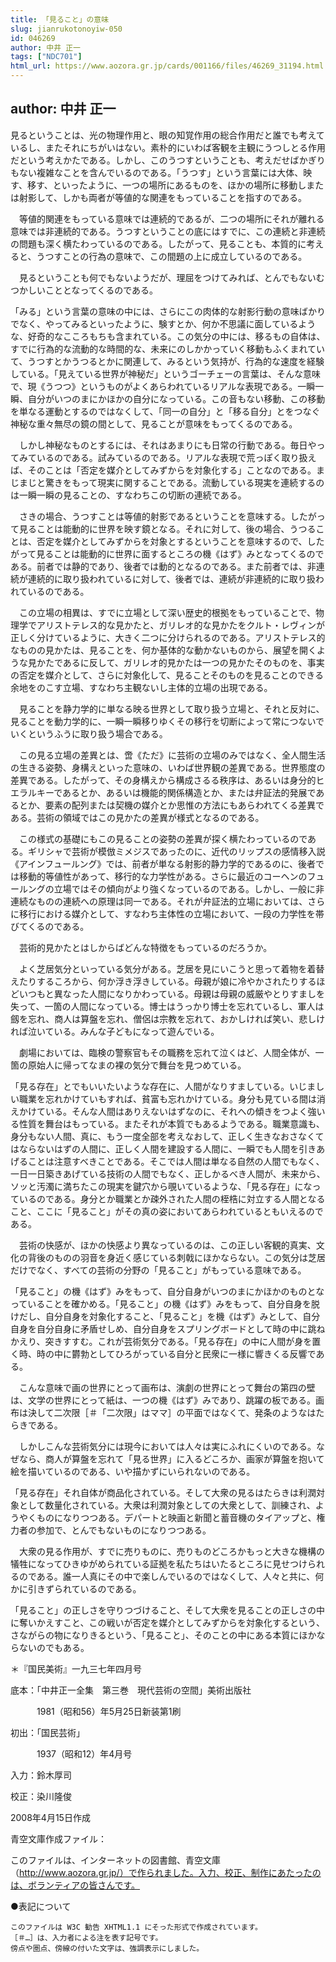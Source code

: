 ```yaml
---
title: 「見ること」の意味
slug: jianrukotonoyiw-050
id: 046269
author: 中井 正一
tags: ["NDC701"]
html_url: https://www.aozora.gr.jp/cards/001166/files/46269_31194.html
---
```


## author: 中井 正一

見るということは、光の物理作用と、眼の知覚作用の総合作用だと誰でも考えているし、またそれにちがいはない。素朴的にいわば客観を主観にうつしとる作用だという考えかたである。しかし、このうつすということも、考えだせばかぎりもない複雑なことを含んでいるのである。「うつす」という言葉には大体、映す、移す、といったように、一つの場所にあるものを、ほかの場所に移動しまたは射影して、しかも両者が等値的な関連をもっていることを指すのである。

　等値的関連をもっている意味では連続的であるが、二つの場所にそれが離れる意味では非連続的である。うつすということの底にはすでに、この連続と非連続の問題も深く横たわっているのである。したがって、見ることも、本質的に考えると、うつすことの行為の意味で、この間題の上に成立しているのである。

　見るということも何でもないようだが、理屈をつけてみれば、とんでもないむつかしいこととなってくるのである。

「みる」という言葉の意味の中には、さらにこの肉体的な射影行動の意味ばかりでなく、やってみるといったように、験すとか、何か不思議に面しているような、好奇的なこころもちも含まれている。この気分の中には、移るもの自体は、すでに行為的な流動的な時間的な、未来にのしかかっていく移動もふくまれていて、うつすとかうつるとかに関連して、みるという気持が、行為的な速度を経験している。「見えている世界が神秘だ」というゴーチェーの言葉は、そんな意味で、現《うつつ》というものがよくあらわれているリアルな表現である。一瞬一瞬、自分がいつのまにかほかの自分になっている。この音もない移動、この移動を単なる運動とするのではなくして、「同一の自分」と「移る自分」とをつなぐ神秘な重々無尽の鏡の間として、見ることが意味をもってくるのである。

　しかし神秘なものとするには、それはあまりにも日常の行動である。毎日やってみているのである。試みているのである。リアルな表現で荒っぽく取り扱えば、そのことは「否定を媒介としてみずからを対象化する」ことなのである。まじまじと驚きをもって現実に関することである。流動している現実を連続するのは一瞬一瞬の見ることの、すなわちこの切断の連続である。



　さきの場合、うつすことは等値的射影であるということを意味する。したがって見ることは能動的に世界を映す鏡となる。それに対して、後の場合、うつることは、否定を媒介としてみずからを対象とするということを意味するので、したがって見ることは能動的に世界に面するところの機《はず》みとなってくるのである。前者では静的であり、後者では動的となるのである。また前者では、非連続が連続的に取り扱われているに対して、後者では、連続が非連続的に取り扱われているのである。

　この立場の相異は、すでに立場として深い歴史的根拠をもっていることで、物理学でアリストテレス的な見かたと、ガリレオ的な見かたをクルト・レヴィンが正しく分けているように、大きく二つに分けられるのである。アリストテレス的なものの見かたは、見ることを、何か基体的な動かないものから、展望を開くような見かたであるに反して、ガリレオ的見かたは一つの見かたそのものを、事実の否定を媒介として、さらに対象化して、見ることそのものを見ることのできる余地をのこす立場、すなわち主観ないし主体的立場の出現である。

　見ることを静力学的に単なる映る世界として取り扱う立場と、それと反対に、見ることを動力学的に、一瞬一瞬移りゆくその移行を切断によって常につないでいくというふうに取り扱う場合である。

　この見る立場の差異とは、啻《ただ》に芸術の立場のみではなく、全人間生活の生きる姿勢、身構えといった意味の、いわば世界観の差異である。世界態度の差異である。したがって、その身構えから構成さるる秩序は、あるいは身分的ヒエラルキーであるとか、あるいは機能的関係構造とか、または弁証法的発展であるとか、要素の配列または契機の媒介とか思惟の方法にもあらわれてくる差異である。芸術の領域ではこの見かたの差異が様式となるのである。

　この様式の基礎にもこの見ることの姿勢の差異が探く横たわっているのである。ギリシャで芸術が模倣ミメジスであったのに、近代のリップスの感情移入説《アインフュールング》では、前者が単なる射影的静力学的であるのに、後者では移動的等値性があって、移行的な力学性がある。さらに最近のコーヘンのフュールングの立場ではその傾向がより強くなっているのである。しかし、一般に非連続なものの連続への原理は同一である。それが弁証法的立場においては、さらに移行における媒介として、すなわち主体性の立場において、一段の力学性を帯びてくるのである。



　芸術的見かたとはしからばどんな特徴をもっているのだろうか。

　よく芝居気分といっている気分がある。芝居を見にいこうと思って着物を着替えたりするころから、何か浮き浮きしている。母親が娘に冷やかされたりするほどいつもと異なった人間になりかわっている。母親は母親の威厳やとりすましを失って、一箇の人間になっている。博士はうっかり博士を忘れているし、軍人は劔を忘れ、商人は算盤を忘れ、僧侶は宗教を忘れて、おかしければ笑い、悲しければ泣いている。みんな子どもになって遊んでいる。

　劇場においては、臨検の警察官もその職務を忘れて泣くはど、人間全体が、一箇の原始人に帰ってなまの裸の気分で舞台を見つめている。

「見る存在」とでもいいたいような存在に、人間がなりすましている。いじましい職業を忘れかけていもすれば、貧富も忘れかけている。身分も見ている間は消えかけている。そんな人間はありえないはずなのに、それへの傾きをつよく強いる性質を舞台はもっている。またそれが本質でもあるようである。職業意識も、身分もない人間、真に、もう一度全部を考えなおして、正しく生きなおさなくてはならないはずの人間に、正しく人間を建設する人間に、一瞬でも人間を引きあげることは注意すべきことである。そこでは人間は単なる自然の人間でもなく、一日一日築きあげている技術の人間でもなく、正しかるべき人間が、未来から、ソッと汚濁に満ちたこの現実を鍵穴から覗いているような、「見る存在」になっているのである。身分とか職業とか疎外された人間の桎梏に対立する人間となること、ここに「見ること」がその真の姿においてあらわれているともいえるのである。

　芸術の快感が、ほかの快感より異なっているのは、この正しい客観的真実、文化の背後のものの羽音を身近く感じている刺戟にほかならない。この気分は芝居だけでなく、すべての芸術の分野の「見ること」がもっている意味である。

「見ること」の機《はず》みをもって、自分自身がいつのまにかほかのものとなっていることを確かめる。「見ること」の機《はず》みをもって、自分自身を脱けだし、自分自身を対象化すること、「見ること」を機《はず》みとして、自分自身を自分自身に矛盾せしめ、自分自身をスプリングボードとして時の中に跳ねかえり、突きすすむ。これが芸術気分である。「見る存在」の中に人間が身を置く時、時の中に欝勃としてひろがっている自分と民衆に一様に響きくる反響である。

　こんな意味で画の世界にとって画布は、演劇の世界にとって舞台の第四の壁は、文学の世界にとって紙は、一つの機《はず》みであり、跳躍の板である。画布は決して二次限［＃「二次限」はママ］の平面ではなくて、発条のようなはたらきである。

　しかしこんな芸術気分には現今においては人々は実にふれにくいのである。なぜなら、商人が算盤を忘れて「見る世界」に入るどころか、画家が算盤を抱いて絵を描いているのである、いや描かずにいられないのである。

「見る存在」それ自体が商品化されている。そして大衆の見るはたらきは利潤対象として数量化されている。大衆は利潤対象としての大衆として、訓練され、ようやくものになりつつある。デパートと映画と新聞と蓄音機のタイアップと、権力者の参加で、とんでもないものになりつつある。

　大衆の見る作用が、すでに売りものに、売りものどころかもっと大きな機構の犠牲になってひきゆがめられている証拠を私たちはいたるところに見せつけられるのである。誰一人真にその中で楽しんでいるのではなくして、人々と共に、何かに引きずられているのである。

「見ること」の正しさを守りつづけること、そして大衆を見ることの正しさの中に奪いかえすこと、この戦いが否定を媒介としてみずからを対象化するという、さながらの物になりきるという、「見ること」、そのことの中にある本質にほかならないのでもある。

＊『国民美術』一九三七年四月号













底本：「中井正一全集　第三巻　現代芸術の空間」美術出版社


　　　1981（昭和56）年5月25日新装第1刷

初出：「国民芸術」

　　　1937（昭和12）年4月号

入力：鈴木厚司

校正：染川隆俊

2008年4月15日作成

青空文庫作成ファイル：

このファイルは、インターネットの図書館、青空文庫（http://www.aozora.gr.jp/）で作られました。入力、校正、制作にあたったのは、ボランティアの皆さんです。











●表記について


	このファイルは W3C 勧告 XHTML1.1 にそった形式で作成されています。
	［＃…］は、入力者による注を表す記号です。
	傍点や圏点、傍線の付いた文字は、強調表示にしました。